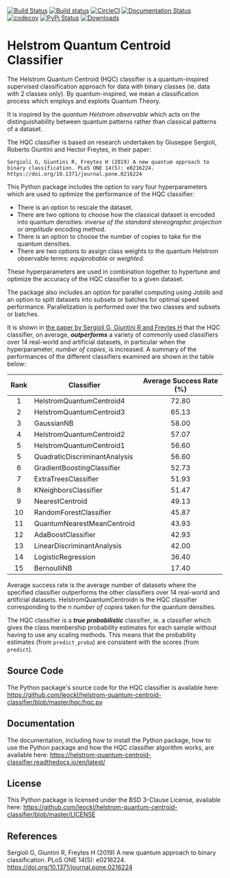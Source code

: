 [![Build Status](https://travis-ci.com/leockl/helstrom-quantum-centroid-classifier.svg?branch=master)](https://travis-ci.com/leockl/helstrom-quantum-centroid-classifier)
[![Build status](https://ci.appveyor.com/api/projects/status/7lmgxf21o6atqs25?svg=true)](https://ci.appveyor.com/project/leockl/helstrom-quantum-centroid-classifier)
[![CircleCI](https://circleci.com/gh/leockl/helstrom-quantum-centroid-classifier.svg?style=svg)](https://circleci.com/gh/leockl/helstrom-quantum-centroid-classifier)
[![Documentation Status](https://readthedocs.org/projects/helstrom-quantum-centroid-classifier/badge/?version=latest)](https://helstrom-quantum-centroid-classifier.readthedocs.io/en/latest/?badge=latest)
[![codecov](https://codecov.io/gh/leockl/helstrom-quantum-centroid-classifier/branch/master/graph/badge.svg)](https://codecov.io/gh/leockl/helstrom-quantum-centroid-classifier)
[![PyPi Status](https://img.shields.io/pypi/v/HQC.svg?color=brightgreen)](https://pypi.org/project/HQC/)
[![Downloads](https://pepy.tech/badge/hqc)](https://pepy.tech/project/hqc)

# Helstrom Quantum Centroid Classifier
The Helstrom Quantum Centroid (HQC) classifier is a quantum-inspired supervised classification approach for data with binary classes (ie. data with 2 classes only). By quantum-inspired, we mean a classification process which employs and exploits Quantum Theory.

It is inspired by the *quantum Helstrom observable* which acts on the distinguishability between quantum patterns rather than classical patterns of a dataset.

The HQC classifier is based on research undertaken by Giuseppe Sergioli, Roberto Giuntini and Hector Freytes, in their paper:

    Sergioli G, Giuntini R, Freytes H (2019) A new quantum approach to binary classification. PLoS ONE 14(5): e0216224.
    https://doi.org/10.1371/journal.pone.0216224

This Python package includes the option to vary four hyperparameters which are used to optimize the performance of the HQC classifier:
* There is an option to rescale the dataset.
* There are two options to choose how the classical dataset is encoded into quantum densities: *inverse of the standard stereographic projection* or *amplitude* encoding method.
* There is an option to choose the number of copies to take for the quantum densities.
* There are two options to assign class weights to the quantum Helstrom observable terms: *equiprobable* or *weighted*.

These hyperparameters are used in combination together to hypertune and optimize the accuracy of the HQC classifier to a given dataset.

The package also includes an option for parallel computing using Joblib and an option to split datasets into subsets or batches for optimal speed performance. Parallelization is performed over the two classes and subsets or batches.

It is shown in [the paper by Sergioli G, Giuntini R and Freytes H](https://doi.org/10.1371/journal.pone.0216224) that the HQC classifier, on average, **_outperforms_** a variety of commonly used classifiers over 14 real-world and artificial datasets, in particular when the hyperparameter, *number of copies*, is increased. A summary of the performances of the different classifiers examined are shown in the table below:

| Rank | Classifier                    | Average Success Rate (%) |
|:----:| ----------------------------- |:------------------------:|
| 1    | HelstromQuantumCentroid4      | 72.80                    |
| 2    | HelstromQuantumCentroid3      | 65.13                    |
| 3    | GaussianNB                    | 58.00                    |
| 4    | HelstromQuantumCentroid2      | 57.07                    |
| 5    | HelstromQuantumCentroid1      | 56.60                    |
| 5    | QuadraticDiscriminantAnalysis | 56.60                    |
| 6    | GradientBoostingClassifier    | 52.73                    |
| 7    | ExtraTreesClassifier          | 51.93                    |
| 8    | KNeighborsClassifier          | 51.47                    |
| 9    | NearestCentroid               | 49.13                    |
| 10   | RandomForestClassifier        | 45.87                    |
| 11   | QuantumNearestMeanCentroid    | 43.93                    |
| 12   | AdaBoostClassifier            | 42.93                    |
| 13   | LinearDiscriminantAnalysis    | 42.00                    |
| 14   | LogisticRegression            | 36.40                    |
| 15   | BernoulliNB                   | 17.40                    |

Average success rate is the average number of datasets where the specified classifier outperforms the other classifiers over 14 real-world and artificial datasets. HelstromQuantumCentroidn is the HQC classifier corresponding to the n *number of copies* taken for the quantum densities.

The HQC classifier is a **_true probabilistic_** classifier, ie. a classifier which gives the class membership probability estimates for each sample without having to use any scaling methods. This means that the probability estimates (from `predict_proba`) are consistent with the scores (from `predict`).

## Source Code
The Python package's source code for the HQC classifier is available here: 
https://github.com/leockl/helstrom-quantum-centroid-classifier/blob/master/hqc/hqc.py

## Documentation
The documentation, including how to install the Python package, how to use the Python package and how the HQC classifier algorithm works, are available here: 
https://helstrom-quantum-centroid-classifier.readthedocs.io/en/latest/

## License
This Python package is licensed under the BSD 3-Clause License, available here: 
https://github.com/leockl/helstrom-quantum-centroid-classifier/blob/master/LICENSE

## References
Sergioli G, Giuntini R, Freytes H (2019) A new quantum approach to binary classification. PLoS ONE 14(5): e0216224.
https://doi.org/10.1371/journal.pone.0216224
